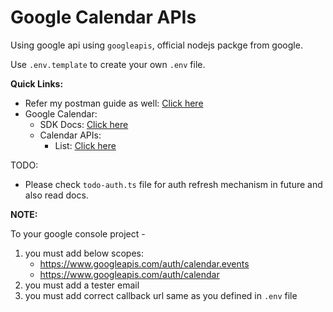 # Google Calendar APIs

Using google api using `googleapis`, official nodejs packge from google.

Use `.env.template` to create your own `.env` file.

**Quick Links:**

- Refer my postman guide as well: [Click here](https://github.com/sahilrajput03/sahilrajput03/blob/master/learn-google-console-apis-via-oauth2.md)
- Google Calendar:
	-  SDK Docs: [Click here](https://googleapis.dev/nodejs/googleapis/latest/calendar/classes/Calendar.html)
	- Calendar APIs:
		- List: [Click here](https://developers.google.com/calendar/api/v3/reference/events/list)

TODO:
- Please check `todo-auth.ts` file for auth refresh mechanism in future and also read docs.

**NOTE:**

To your google console project -

1. you must add below scopes:
	- https://www.googleapis.com/auth/calendar.events
	- https://www.googleapis.com/auth/calendar
2. you must add a tester email
3. you must add correct callback url same as you defined in `.env` file